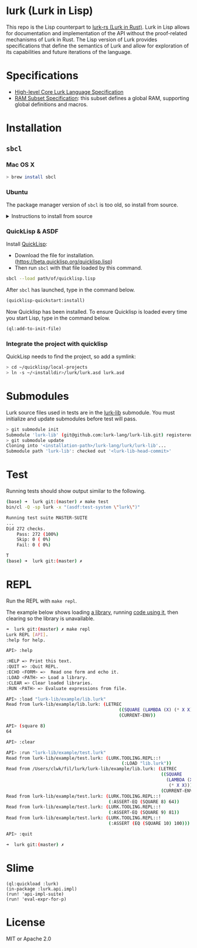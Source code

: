# lurk (Lurk in Lisp)

This repo is the Lisp counterpart to [lurk-rs (Lurk in Rust)](https://github.com/lurk-lang/lurk-rs). Lurk in Lisp allows for documentation and implementation of the API without the proof-related mechanisms of Lurk in Rust. The Lisp version of Lurk provides specifications that define the semantics of Lurk and allow for exploration of its capabilities and future iterations of the language.

# Specifications

- [High-level Core Lurk Language Specification](spec/v0-1.md)
- [RAM Subset Specification](spec/ram.md): this subset defines a global RAM, supporting global definitions and macros.

# Installation

## `sbcl`

### Mac OS X

```bash
> brew install sbcl
```

### Ubuntu

The package manager version of `sbcl` is too old, so install from source.

<details>
  <summary>Instructions to install from source</summary>

- Download from github:
```bash
git clone https://github.com/sbcl/sbcl
``` 

- Change directory:
```bash
cd sbcl
```

- Compile (will take some time):
```bash
sh make.sh
```

- Install (you may need `sudo`):
```bash
sh install.sh
```

If you prefer a different configuration, follow the `README` and `INSTALL` files of the `sbcl` source repo.

</details>

### QuickLisp & ASDF

Install [QuickLisp](https://www.quicklisp.org):

- Download the file for installation. (https://beta.quicklisp.org/quicklisp.lisp)
- Then run `sbcl` with that file loaded by this command.

```sh
sbcl --load path/of/quicklisp.lisp
```

After `sbcl` has launched, type in the command below.

```lisp
(quicklisp-quickstart:install)
```

Now Quicklisp has been installed. To ensure Quicklisp is loaded every time you start Lisp, type in the command below.

```lisp
(ql:add-to-init-file)
```

### Integrate the project with quicklisp

QuickLisp needs to find the project, so add a symlink:

```bash
> cd ~/quicklisp/local-projects
> ln -s ~/<installdir>/lurk/lurk.asd lurk.asd
```

# Submodules

Lurk source files used in tests are in the [lurk-lib](https://github.com/lurk-lang/lurk-lib) submodule. You must
initialize and update submodules before test will pass.

```bash
> git submodule init
Submodule 'lurk-lib' (git@github.com:lurk-lang/lurk-lib.git) registered for path 'lurk-lib'
> git submodule update
Cloning into '<installation-path>/lurk-lang/lurk/lurk-lib'...
Submodule path 'lurk-lib': checked out '<lurk-lib-head-commit>'
```

# Test

Running tests should show output similar to the following.
```bash
(base) ➜  lurk git:(master) ✗ make test
bin/cl -Q -sp lurk -x "(asdf:test-system \"lurk\")"

Running test suite MASTER-SUITE
...
Did 272 checks.
    Pass: 272 (100%)
    Skip: 0 ( 0%)
    Fail: 0 ( 0%)

T
(base) ➜  lurk git:(master) ✗
```

# REPL

Run the REPL with `make repl`.

The example below shows loading [a library](lurk-lib/example/lib.lurk), running [code using it](lurk-lib/example/test.lurk), then clearing so the library is unavailable.

```bash
➜  lurk git:(master) ✗ make repl          
Lurk REPL [API].
:help for help.

API> :help

:HELP => Print this text.
:QUIT => :Quit REPL.
:ECHO <FORM> =>  Read one form and echo it.
:LOAD <PATH> => Load a library.
:CLEAR => Clear loaded libraries.
:RUN <PATH> => Evaluate expressions from file.

API> :load "lurk-lib/example/lib.lurk"
Read from lurk-lib/example/lib.lurk: (LETREC
                                           ((SQUARE (LAMBDA (X) (* X X))))
                                           (CURRENT-ENV))

API> (square 8)
64

API> :clear

API> :run "lurk-lib/example/test.lurk"
Read from lurk-lib/example/test.lurk: (LURK.TOOLING.REPL::!
                                            (:LOAD "lib.lurk"))
Read from /Users/clwk/fil/lurk/lurk-lib/example/lib.lurk: (LETREC
                                                           ((SQUARE
                                                             (LAMBDA (X)
                                                              (* X X))))
                                                           (CURRENT-ENV))
Read from lurk-lib/example/test.lurk: (LURK.TOOLING.REPL::!
                                       (:ASSERT-EQ (SQUARE 8) 64))
Read from lurk-lib/example/test.lurk: (LURK.TOOLING.REPL::!
                                       (:ASSERT-EQ (SQUARE 9) 81))
Read from lurk-lib/example/test.lurk: (LURK.TOOLING.REPL::!
                                       (:ASSERT (EQ (SQUARE 10) 100)))

API> :quit

➜  lurk git:(master) ✗ 
```

# Slime

```
(ql:quickload :lurk)
(in-package :lurk.api.impl)
(run! 'api-impl-suite)
(run! 'eval-expr-for-p)
```

# License

MIT or Apache 2.0
